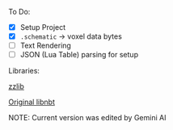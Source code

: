 To Do:

- [X] Setup Project
- [X] `.schematic` -> voxel data bytes
- [ ] Text Rendering
- [ ] JSON (Lua Table) parsing for setup

Libraries:

[zzlib](https://github.com/zerkman/zzlib)

[Original libnbt](https://github.com/OpenPrograms/Magik6k-Programs/blob/master/libnbt/nbt.lua)

NOTE: Current version was edited by Gemini AI